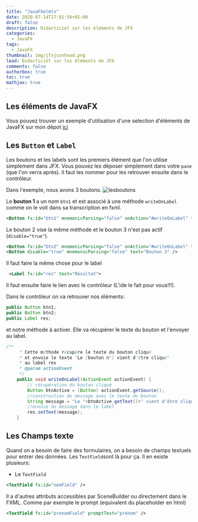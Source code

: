 ```yaml
---
title: "JavaFXelmts"
date: 2020-07-14T17:01:56+02:00
draft: false
description: Didacticiel sur les éléments de JFX
categories:
  - JavaFX
tags:
  - JavaFX
thumbnail: img/jfxjsonhead.png
lead: Didacticiel sur les éléments de JFX
comments: false
authorbox: true
toc: true
mathjax: true
---
```

## Les éléments de JavaFX

Vous pouvez trouver un exemple d'utilisation d'une selection d'éléments de JavaFX sur mon dépot [ici](https://github.com/germainsip/gegeLib)

## Les `Button` et `Label`

Les boutons et les labels sont les premiers élément que l'on utilise simplement dans JFX.
Vous pouvez les déposer simplement dans votre `pane` (que l'on verra après).
Il faut les nommer pour les retrouver ensuite dans le contrôleur.

Dans l'exemple, nous avons 3 boutons.
![lesboutons](/img/lesboutons.png)

Le **bouton 1** a un nom `btn1` et est associé à une méthode `writeOnLabel` comme on le voit dans sa transcription en fxml.

```xml
<Button fx:id="btn1" mnemonicParsing="false" onAction="#writeOnLabel" text="Bouton 1" />
```

Le bouton 2 vise la même méthode et le bouton 3 n'est pas actif (`disable="true"`).

```xml
<Button fx:id="btn2" mnemonicParsing="false" onAction="#writeOnLabel" text="Bouton 2" />
<Button disable="true" mnemonicParsing="false" text="Bouton 3" />
```

Il faut faire la même chose pour le label

```xml
 <Label fx:id="res" text="Résultat">
```

Il faut ensuite faire le lien avec le contrôleur (L'ide le fait pour vous!!!).

Dans le contrôleur on va retrouver nos éléments:

```java
public Button btn1;
public Button btn2;
public Label res;
```

et notre méthode à activer. Elle va récupérer le texte du bouton et l'envoyer au label.

```java
/**
     * Cette méthode récupère le texte du bouton cliqué
     * et envoie le texte "Le [bouton n°] vient d'être cliqué"
     * au label res
     * @param actionEvent
     */
    public void writeOnLabel(ActionEvent actionEvent) {
        // récupération du bouton cliqué
        Button btnActive = (Button) actionEvent.getSource();
        //construction du message avec le texte du bouton
        String message = "Le "+btnActive.getText()+" vient d'être cliqué!";
        //envoie du message dans le label
        res.setText(message);
    }
```

## Les Champs texte

Quand on a besoin de faire des formulaires, on a besoin de champs textuels pour entrer des données. Les `TextField`sont là pour ça.
Il en existe plusieurs:
- Le `TextField`

```xml
<TextField fx:id="nomField" />
```

Il a d'autres attributs accessibles par SceneBuilder ou directement dans le FXML. Comme par exemple le prompt (equivalent du placeholder en html)

```xml
<TextField fx:id="prenomField" promptText="prénom" />

```